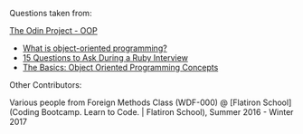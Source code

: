 Questions taken from:

[The Odin Project - OOP](http://www.theodinproject.com/courses/ruby-programming/lessons/object-oriented-programming)

* [What is object-oriented programming?](https://www.quora.com/What-is-object-oriented-programming)
* [15 Questions to Ask During a Ruby Interview](https://gist.github.com/ryansobol/5252653)
* [The Basics: Object Oriented Programming Concepts](http://www.webopedia.com/TERM/O/object_oriented_programming_OOP.html)

Other Contributors:

Various people from Foreign Methods Class (WDF-000) @ [Flatiron School](Coding Bootcamp. Learn to Code. | Flatiron School), Summer 2016 - Winter 2017
